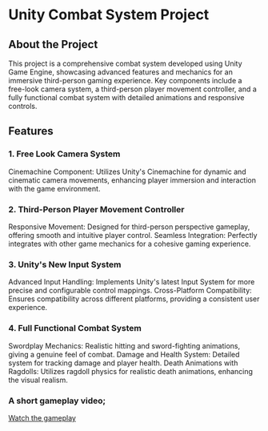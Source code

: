 # Unity Combat System Project
## About the Project
This project is a comprehensive combat system developed using Unity Game Engine, showcasing advanced features and mechanics for an immersive third-person gaming experience. Key components include a free-look camera system, a third-person player movement controller, and a fully functional combat system with detailed animations and responsive controls.

## Features
### 1. Free Look Camera System
Cinemachine Component: Utilizes Unity's Cinemachine for dynamic and cinematic camera movements, enhancing player immersion and interaction with the game environment.
### 2. Third-Person Player Movement Controller
Responsive Movement: Designed for third-person perspective gameplay, offering smooth and intuitive player control.
Seamless Integration: Perfectly integrates with other game mechanics for a cohesive gaming experience.
### 3. Unity's New Input System
Advanced Input Handling: Implements Unity's latest Input System for more precise and configurable control mappings.
Cross-Platform Compatibility: Ensures compatibility across different platforms, providing a consistent user experience.
### 4. Full Functional Combat System
Swordplay Mechanics: Realistic hitting and sword-fighting animations, giving a genuine feel of combat.
Damage and Health System: Detailed system for tracking damage and player health.
Death Animations with Ragdolls: Utilizes ragdoll physics for realistic death animations, enhancing the visual realism.

### A short gameplay video;
[Watch the gameplay]([URL](https://www.youtube.com/watch?v=xlXWDQzytYs)https://www.youtube.com/watch?v=xlXWDQzytYs)
